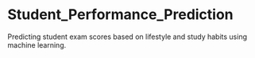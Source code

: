 # Student_Performance_Prediction
Predicting student exam scores based on lifestyle and study habits using machine learning.
